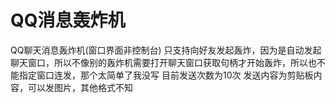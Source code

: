 # QQ消息轰炸机
QQ聊天消息轰炸机(窗口界面非控制台)
只支持向好友发起轰炸，因为是自动发起聊天窗口，所以不像别的轰炸机需要打开聊天窗口获取句柄才开始轰炸，所以也不能指定窗口连发，那个太简单了我没写
目前发送次数为10次
发送内容为剪贴板内容，可以发图片，其他格式不知
